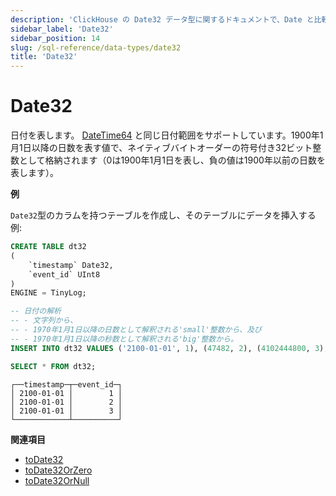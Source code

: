 ```yaml
---
description: 'ClickHouse の Date32 データ型に関するドキュメントで、Date と比較して拡張された範囲の日付を格納します'
sidebar_label: 'Date32'
sidebar_position: 14
slug: /sql-reference/data-types/date32
title: 'Date32'
---
```



# Date32

日付を表します。 [DateTime64](../../sql-reference/data-types/datetime64.md) と同じ日付範囲をサポートしています。1900年1月1日以降の日数を表す値で、ネイティブバイトオーダーの符号付き32ビット整数として格納されます（0は1900年1月1日を表し、負の値は1900年以前の日数を表します）。

**例**

`Date32`型のカラムを持つテーブルを作成し、そのテーブルにデータを挿入する例:

```sql
CREATE TABLE dt32
(
    `timestamp` Date32,
    `event_id` UInt8
)
ENGINE = TinyLog;
```

```sql
-- 日付の解析
-- - 文字列から、
-- - 1970年1月1日以降の日数として解釈される'small'整数から、及び
-- - 1970年1月1日以降の秒数として解釈される'big'整数から。
INSERT INTO dt32 VALUES ('2100-01-01', 1), (47482, 2), (4102444800, 3);

SELECT * FROM dt32;
```

```text
┌──timestamp─┬─event_id─┐
│ 2100-01-01 │        1 │
│ 2100-01-01 │        2 │
│ 2100-01-01 │        3 │
└────────────┴──────────┘
```

**関連項目**

- [toDate32](../../sql-reference/functions/type-conversion-functions.md#todate32)
- [toDate32OrZero](/sql-reference/functions/type-conversion-functions#todate32orzero)
- [toDate32OrNull](/sql-reference/functions/type-conversion-functions#todate32ornull)
